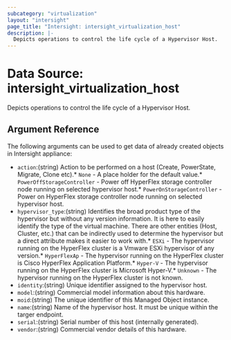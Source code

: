 ```yaml
---
subcategory: "virtualization"
layout: "intersight"
page_title: "Intersight: intersight_virtualization_host"
description: |-
  Depicts operations to control the life cycle of a Hypervisor Host.
---
```


# Data Source: intersight_virtualization_host
Depicts operations to control the life cycle of a Hypervisor Host.
## Argument Reference
The following arguments can be used to get data of already created objects in Intersight appliance:
* `action`:(string) Action to be performed on a host (Create, PowerState, Migrate, Clone etc).* `None` - A place holder for the default value.* `PowerOffStorageController` - Power off HyperFlex storage controller node running on selected hypervisor host.* `PowerOnStorageController` - Power on HyperFlex storage controller node running on selected hypervisor host. 
* `hypervisor_type`:(string) Identifies the broad product type of the hypervisor but without any version information. It is here to easily identify the type of the virtual machine. There are other entities (Host, Cluster, etc.) that can be indirectly used to determine the hypervisor but a direct attribute makes it easier to work with.* `ESXi` - The hypervisor running on the HyperFlex cluster is a Vmware ESXi hypervisor of any version.* `HyperFlexAp` - The hypervisor running on the HyperFlex cluster is Cisco HyperFlex Application Platform.* `Hyper-V` - The hypervisor running on the HyperFlex cluster is Microsoft Hyper-V.* `Unknown` - The hypervisor running on the HyperFlex cluster is not known. 
* `identity`:(string) Unique identifier assigned to the hypervisor host. 
* `model`:(string) Commercial model information about this hardware. 
* `moid`:(string) The unique identifier of this Managed Object instance. 
* `name`:(string) Name of the hypervisor host. It must be unique within the targer endpoint. 
* `serial`:(string) Serial number of this host (internally generated). 
* `vendor`:(string) Commercial vendor details of this hardware. 
